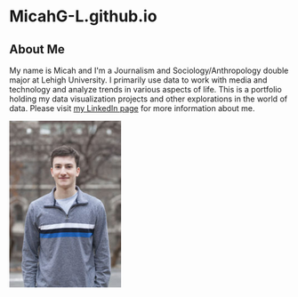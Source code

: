 # MicahG-L.github.io
## About Me
My name is Micah and I'm a Journalism and Sociology/Anthropology double major at Lehigh University. I primarily use data to work with media and technology and analyze trends in various aspects of life. This is a portfolio holding my data visualization projects and other explorations in the world of data.
Please visit [my LinkedIn page](https://www.linkedin.com/in/micah-golomb-leavitt-b303b4152/) for more information about me.



![Micah.img](https://github.com/MicahG-L/MicahG-L.github.io/blob/master/micah-gl-201x300.jpg?raw=true)
